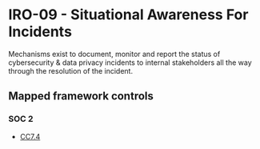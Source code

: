 # IRO-09 - Situational Awareness For Incidents
Mechanisms exist to document, monitor and report the status of cybersecurity & data privacy incidents to internal stakeholders all the way through the resolution of the incident.
## Mapped framework controls
### SOC 2
- [CC7.4](../soc2/cc74.md)